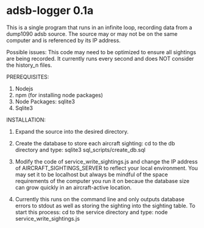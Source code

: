 # adsb-logger 0.1a

This is a single program that runs in an infinite loop, recording data from a dump1090 adsb source.  The source may or may not be on the same computer and is referenced by its IP address.

Possible issues: This code may need to be optimized to ensure all sightings are being recorded.  It currently runs every second and does NOT consider the history_n files.

PREREQUISITES:

1. Nodejs
2. npm (for installing node packages)
3. Node Packages: sqlite3
4. Sqlite3

INSTALLATION:

1. Expand the source into the desired directory.

2. Create the database to store each aircraft sighting:
   cd to the db directory and type: 
   sqlite3 sql_scripts/create_db.sql

3. Modify the code of service_write_sightings.js and change the IP address of AIRCRAFT_SIGHTINGS_SERVER to reflect your local environment.  You may set it to be localhost but always be mindful of the space requirements of the computer you run it on becaue the database size can grow quickly in an aircraft-active location.

4. Currently this runs on the command line and only outputs database errors to stdout as well as storing the sighting into the sighting table.  To start this process:
   cd to the service directory and type:
   node service_write_sightings.js


